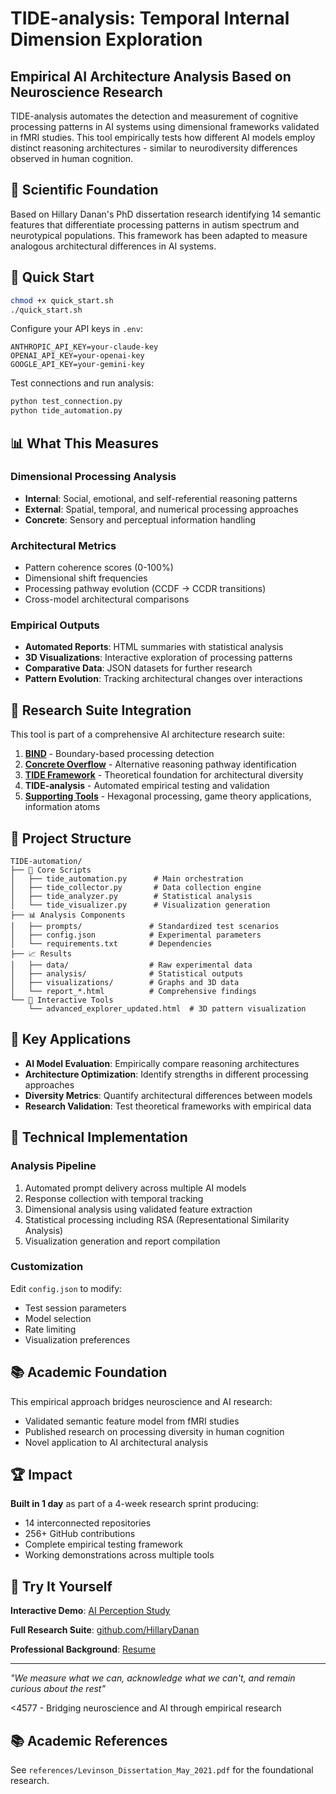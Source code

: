 # TIDE-analysis: Temporal Internal Dimension Exploration

## Empirical AI Architecture Analysis Based on Neuroscience Research

TIDE-analysis automates the detection and measurement of cognitive processing patterns in AI systems using dimensional frameworks validated in fMRI studies. This tool empirically tests how different AI models employ distinct reasoning architectures - similar to neurodiversity differences observed in human cognition.

## 🧠 Scientific Foundation

Based on Hillary Danan's PhD dissertation research identifying 14 semantic features that differentiate processing patterns in autism spectrum and neurotypical populations. This framework has been adapted to measure analogous architectural differences in AI systems.

## 🚀 Quick Start

```bash
chmod +x quick_start.sh
./quick_start.sh
```

Configure your API keys in `.env`:
```
ANTHROPIC_API_KEY=your-claude-key
OPENAI_API_KEY=your-openai-key
GOOGLE_API_KEY=your-gemini-key
```

Test connections and run analysis:
```bash
python test_connection.py
python tide_automation.py
```

## 📊 What This Measures

### Dimensional Processing Analysis
- **Internal**: Social, emotional, and self-referential reasoning patterns
- **External**: Spatial, temporal, and numerical processing approaches  
- **Concrete**: Sensory and perceptual information handling

### Architectural Metrics
- Pattern coherence scores (0-100%)
- Dimensional shift frequencies
- Processing pathway evolution (CCDF → CCDR transitions)
- Cross-model architectural comparisons

### Empirical Outputs
- **Automated Reports**: HTML summaries with statistical analysis
- **3D Visualizations**: Interactive exploration of processing patterns
- **Comparative Data**: JSON datasets for further research
- **Pattern Evolution**: Tracking architectural changes over interactions

## 🔬 Research Suite Integration

This tool is part of a comprehensive AI architecture research suite:

1. **[BIND](https://github.com/HillaryDanan/BIND)** - Boundary-based processing detection
2. **[Concrete Overflow](https://github.com/HillaryDanan/concrete-overflow-detector)** - Alternative reasoning pathway identification
3. **[TIDE Framework](https://github.com/HillaryDanan/TIDE)** - Theoretical foundation for architectural diversity
4. **TIDE-analysis** - Automated empirical testing and validation
5. **[Supporting Tools](https://github.com/HillaryDanan)** - Hexagonal processing, game theory applications, information atoms

## 📁 Project Structure

```
TIDE-automation/
├── 🔧 Core Scripts
│   ├── tide_automation.py      # Main orchestration
│   ├── tide_collector.py       # Data collection engine
│   ├── tide_analyzer.py        # Statistical analysis
│   └── tide_visualizer.py      # Visualization generation
├── 📊 Analysis Components  
│   ├── prompts/               # Standardized test scenarios
│   ├── config.json            # Experimental parameters
│   └── requirements.txt       # Dependencies
├── 📈 Results
│   ├── data/                  # Raw experimental data
│   ├── analysis/              # Statistical outputs
│   ├── visualizations/        # Graphs and 3D data
│   └── report_*.html          # Comprehensive findings
└── 🎯 Interactive Tools
    └── advanced_explorer_updated.html  # 3D pattern visualization
```

## 🎯 Key Applications

- **AI Model Evaluation**: Empirically compare reasoning architectures
- **Architecture Optimization**: Identify strengths in different processing approaches
- **Diversity Metrics**: Quantify architectural differences between models
- **Research Validation**: Test theoretical frameworks with empirical data

## 📐 Technical Implementation

### Analysis Pipeline
1. Automated prompt delivery across multiple AI models
2. Response collection with temporal tracking
3. Dimensional analysis using validated feature extraction
4. Statistical processing including RSA (Representational Similarity Analysis)
5. Visualization generation and report compilation

### Customization
Edit `config.json` to modify:
- Test session parameters
- Model selection
- Rate limiting
- Visualization preferences

## 📚 Academic Foundation

This empirical approach bridges neuroscience and AI research:
- Validated semantic feature model from fMRI studies
- Published research on processing diversity in human cognition
- Novel application to AI architectural analysis

## 🏆 Impact

**Built in 1 day** as part of a 4-week research sprint producing:
- 14 interconnected repositories
- 256+ GitHub contributions
- Complete empirical testing framework
- Working demonstrations across multiple tools

## 🔗 Try It Yourself

**Interactive Demo**: [AI Perception Study](https://hillarydanan.github.io/TIDE-resonance/collect.html)

**Full Research Suite**: [github.com/HillaryDanan](https://github.com/HillaryDanan)

**Professional Background**: [Resume](https://hillarydanan.github.io/TIDE-resonance/resume.html)

---

*"We measure what we can, acknowledge what we can't, and remain curious about the rest"*

<4577 - Bridging neuroscience and AI through empirical research

## 📚 Academic References
See `references/Levinson_Dissertation_May_2021.pdf` for the foundational research.

